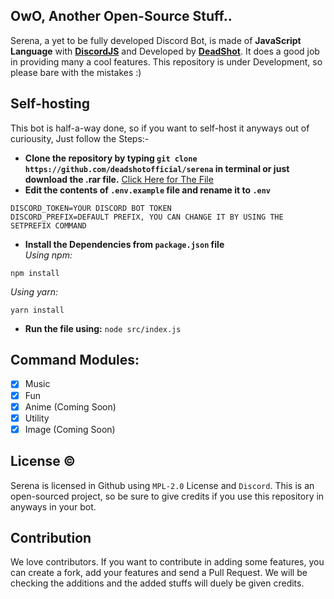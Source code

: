 ## OwO, Another Open-Source Stuff..
Serena, a yet to be fully developed Discord Bot, is made of **JavaScript Language** with [**DiscordJS**](https://discord.js.org) and Developed by [**DeadShot**](https://deadshot.is-a.dev). It does a good job in providing many a cool features. This repository is under Development, so please bare with the mistakes :)

## Self-hosting
This bot is half-a-way done, so if you want to self-host it anyways out of curiousity, Just follow the Steps:-
<br>
- **Clone the repository by typing `git clone https://github.com/deadshotofficial/serena` in terminal or just download the .rar file.** [Click Here for The File](https://github.com/deadshotofficial/serena/archive/main.zip) 
- **Edit the contents of `.env.example` file and rename it to `.env`**
```
DISCORD_TOKEN=YOUR DISCORD BOT TOKEN
DISCORD_PREFIX=DEFAULT PREFIX, YOU CAN CHANGE IT BY USING THE SETPREFIX COMMAND
```
- **Install the Dependencies from `package.json` file** <br>
*Using npm:*
```
npm install 
```
*Using yarn:*
```
yarn install
```
- **Run the file using:** `node src/index.js`

## Command Modules:
- [x] Music
- [x] Fun
- [x] Anime (Coming Soon)
- [x] Utility 
- [X] Image (Coming Soon)

## License ©️
Serena is licensed in Github using `MPL-2.0` License and `Discord`. This is an open-sourced project, so be sure to give credits if you use this repository in anyways in your bot.

## Contribution
We love contributors. If you want to contribute in adding some features, you can create a fork, add your features and send a Pull Request. We will be checking the additions and the added stuffs will duely be given credits.  
